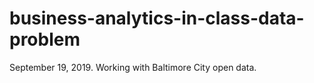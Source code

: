 # business-analytics-in-class-data-problem
September 19, 2019. Working with Baltimore City open data.
